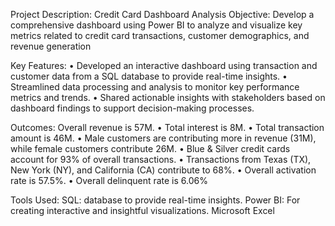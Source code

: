 Project Description: Credit Card Dashboard Analysis
Objective:
Develop a comprehensive dashboard using Power BI to analyze and visualize key metrics related to credit card transactions, customer demographics, and revenue generation

Key Features:
•	Developed an interactive dashboard using transaction and customer data from a SQL database to provide real-time insights.
•	Streamlined data processing and analysis to monitor key performance metrics and trends.
•	Shared actionable insights with stakeholders based on dashboard findings to support decision-making processes.

Outcomes:
 Overall revenue is 57M.
•	Total interest is 8M.
•	Total transaction amount is 46M.
•	Male customers are contributing more in revenue (31M), while female customers contribute 26M.
•	Blue & Silver credit cards account for 93% of overall transactions.
•	Transactions from Texas (TX), New York (NY), and California (CA) contribute to 68%.
•	Overall activation rate is 57.5%.
•	Overall delinquent rate is 6.06%

Tools Used:
SQL: database to provide real-time insights.
Power BI: For creating interactive and insightful visualizations.
Microsoft Excel



